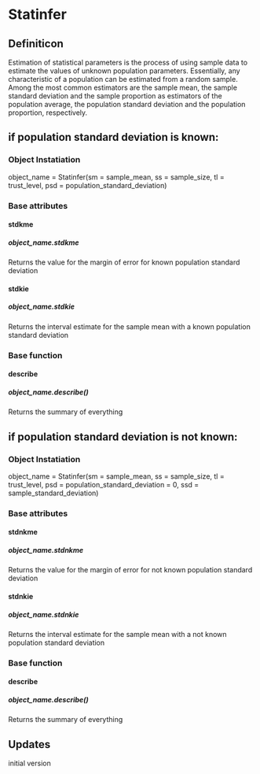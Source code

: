 # Statinfer

## Definiticon
Estimation of statistical parameters is the process of using sample data to estimate the values of unknown population parameters. Essentially, any
characteristic of a population can be estimated from a random sample.
Among the most common estimators are the sample mean, the sample standard deviation and the sample proportion as estimators of the population average, the population standard deviation and the population proportion, respectively.

## if population standard deviation is known:
### Object Instatiation
object_name = Statinfer(sm = sample_mean,
						 ss = sample_size,
						 tl = trust_level,
						 psd = population_standard_deviation)

### Base attributes

#### stdkme
##### object_name.stdkme
Returns the value for the margin of error for known population standard deviation

#### stdkie
##### object_name.stdkie
Returns the interval estimate for the sample mean with a known population standard deviation

### Base function

#### describe
##### object_name.describe()
Returns the summary of everything

## if population standard deviation is not known:
### Object Instatiation
object_name = Statinfer(sm = sample_mean,
						 ss = sample_size,
						 tl = trust_level,
						 psd = population_standard_deviation = 0,
						 ssd = sample_standard_deviation)

### Base attributes

#### stdnkme
##### object_name.stdnkme
Returns the value for the margin of error for not known population standard deviation

#### stdnkie
##### object_name.stdnkie
Returns the interval estimate for the sample mean with a not known population standard deviation

### Base function

#### describe
##### object_name.describe()
Returns the summary of everything


## Updates
initial version